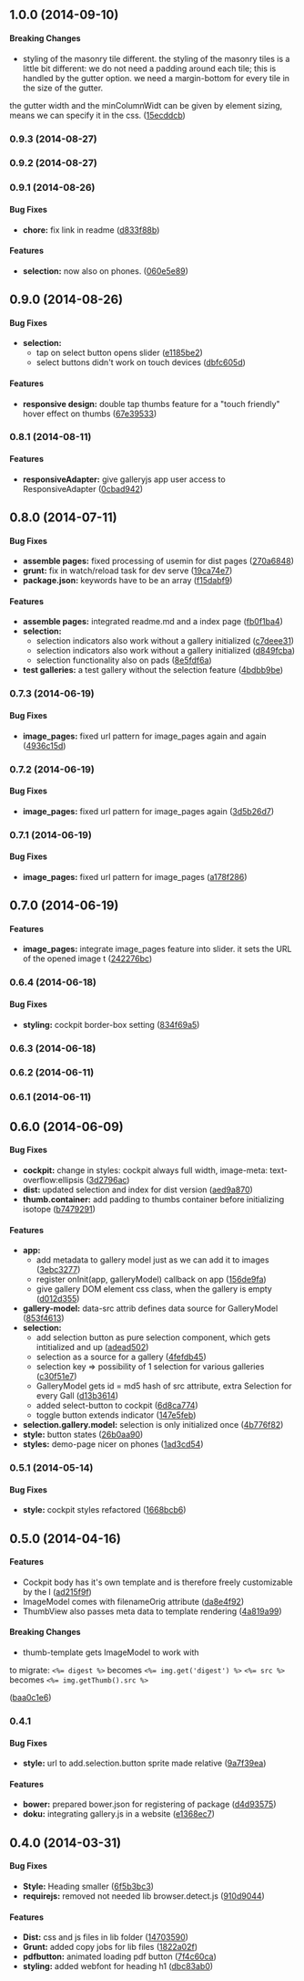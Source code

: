 <a name="1.0.0"></a>
## 1.0.0 (2014-09-10)


#### Breaking Changes

* styling of the masonry tile different.
the styling of the masonry tiles is a little bit different: we do not need a padding around each tile;
this is handled by the gutter option. we need a margin-bottom for every tile in the size of the gutter.

the gutter width and the minColumnWidt can be given by element sizing, means we can specify it in the css.
 ([15ecddcb](https://github.com/snrbrnjna/galleryjs/commit/15ecddcbfc2b4557f73a5205748a6ac69da0bede))


<a name="0.9.3"></a>
### 0.9.3 (2014-08-27)


<a name="0.9.2"></a>
### 0.9.2 (2014-08-27)


### 0.9.1 (2014-08-26)


#### Bug Fixes

* **chore:** fix link in readme ([d833f88b](https://github.com/snrbrnjna/galleryjs.git/commit/d833f88bba207e1a3049a8467ff70dcc1aa77263))


#### Features

* **selection:** now also on phones. ([060e5e89](https://github.com/snrbrnjna/galleryjs.git/commit/060e5e89d4806e2f8eb5f8194bd80242583ed815))


## 0.9.0 (2014-08-26)


#### Bug Fixes

* **selection:**
  * tap on select button opens slider ([e1185be2](https://github.com/snrbrnjna/galleryjs.git/commit/e1185be286734ee2b463f0db516eab5b36ebd4ac))
  * select buttons didn't work on touch devices ([dbfc605d](https://github.com/snrbrnjna/galleryjs.git/commit/dbfc605d48ac419f2a29a77a467869143ed4dc1d))


#### Features

* **responsive design:** double tap thumbs feature for a "touch friendly" hover effect on thumbs ([67e39533](https://github.com/snrbrnjna/galleryjs.git/commit/67e3953361642fa9fa2fe2bc2638e7548d36db37))


### 0.8.1 (2014-08-11)


#### Features

* **responsiveAdapter:** give galleryjs app user access to
 ResponsiveAdapter ([0cbad942](https://github.com/snrbrnjna/galleryjs.git/commit/0cbad942cda040ea4e403628ccc2c424dbb4db60))


## 0.8.0 (2014-07-11)


#### Bug Fixes

* **assemble pages:** fixed processing of usemin for dist pages ([270a6848](https://github.com/snrbrnjna/galleryjs.git/commit/270a68484c7b2ce4b0a2158a675ee4024056a44a))
* **grunt:** fix in watch/reload task for dev serve ([19ca74e7](https://github.com/snrbrnjna/galleryjs.git/commit/19ca74e7440804f14eeb9cbf707ddfdc9d646477))
* **package.json:** keywords have to be an array ([f15dabf9](https://github.com/snrbrnjna/galleryjs.git/commit/f15dabf9c2703967d0003d8fcdd91fef2cb209b4))


#### Features

* **assemble pages:** integrated readme.md and a index page ([fb0f1ba4](https://github.com/snrbrnjna/galleryjs.git/commit/fb0f1ba457622391acac7901b6f321799a681a9c))
* **selection:**
  * selection indicators also work without a gallery initialized ([c7deee31](https://github.com/snrbrnjna/galleryjs.git/commit/c7deee31962a6e66f353c73baa418aa7612b2c6e))
  * selection indicators also work without a gallery initialized ([d849fcba](https://github.com/snrbrnjna/galleryjs.git/commit/d849fcba6d3f7e8c1d89b8708ac550d1eac6df04))
  * selection functionality also on pads ([8e5fdf6a](https://github.com/snrbrnjna/galleryjs.git/commit/8e5fdf6adeb7978a4a3c5eededefc34bfc439631))
* **test galleries:** a test gallery without the selection feature ([4bdbb9be](https://github.com/snrbrnjna/galleryjs.git/commit/4bdbb9bee2e906eafd01b587f68cb60b8c1f56be))


### 0.7.3 (2014-06-19)


#### Bug Fixes

* **image_pages:** fixed url pattern for image_pages again and again ([4936c15d](https://github.com/snrbrnjna/galleryjs.git/commit/4936c15d27a0d66ac7290e89c9fc3a38b2ba0abe))


### 0.7.2 (2014-06-19)


#### Bug Fixes

* **image_pages:** fixed url pattern for image_pages again ([3d5b26d7](https://github.com/snrbrnjna/galleryjs.git/commit/3d5b26d7fadc44ef047c4eaf6dfd7141c0555593))


### 0.7.1 (2014-06-19)


#### Bug Fixes

* **image_pages:** fixed url pattern for image_pages ([a178f286](https://github.com/snrbrnjna/galleryjs.git/commit/a178f286af4df522449c3265dabc118f198258c0))


## 0.7.0 (2014-06-19)


#### Features

* **image_pages:** integrate image_pages feature into slider. it sets the URL of the opened image t ([242276bc](https://github.com/snrbrnjna/galleryjs.git/commit/242276bc074b6ab1f4b1b32768b35614787fc87b))


### 0.6.4 (2014-06-18)


#### Bug Fixes

* **styling:** cockpit border-box setting ([834f69a5](https://github.com/snrbrnjna/galleryjs.git/commit/834f69a539aeaadbab4ab071d872a0a773572736))


### 0.6.3 (2014-06-18)


### 0.6.2 (2014-06-11)


### 0.6.1 (2014-06-11)


## 0.6.0 (2014-06-09)


#### Bug Fixes

* **cockpit:** change in styles: cockpit always full width, image-meta: text-overflow:ellipsis ([3d2796ac](https://github.com/snrbrnjna/galleryjs.git/commit/3d2796ac0148dd76522d9af4e9e29bfaf1a074d9))
* **dist:** updated selection and index for dist version ([aed9a870](https://github.com/snrbrnjna/galleryjs.git/commit/aed9a87008811d41d5c0dff0e740973f7eff7b12))
* **thumb.container:** add padding to thumbs container before initializing isotope ([b7479291](https://github.com/snrbrnjna/galleryjs.git/commit/b74792918ed2f94906801e2c3a73c99e2280eb0e))


#### Features

* **app:**
  * add metadata to gallery model just as we can add it to images ([3ebc3277](https://github.com/snrbrnjna/galleryjs.git/commit/3ebc3277bb57d26283c160e5ee256b9ce532dcd1))
  * register onInit(app, galleryModel) callback on app ([156de9fa](https://github.com/snrbrnjna/galleryjs.git/commit/156de9fad70e0632f398cd5538f4c3552550c751))
  * give gallery DOM element css class, when the gallery is empty ([d012d355](https://github.com/snrbrnjna/galleryjs.git/commit/d012d35578355471eb043d4bd79691f4b679ed04))
* **gallery-model:** data-src attrib defines data source for GalleryModel ([853f4613](https://github.com/snrbrnjna/galleryjs.git/commit/853f4613bed1dd19dbb516a9e1e090389eac6639))
* **selection:**
  * add selection button as pure selection component, which gets intitialized and up ([adead502](https://github.com/snrbrnjna/galleryjs.git/commit/adead5021bef7134b21abde041b1f32322e0751d))
  * selection as a source for a gallery ([4fefdb45](https://github.com/snrbrnjna/galleryjs.git/commit/4fefdb45d8ef155b8980e7b8ef11f035564a9285))
  * selection key => possibility of 1 selection for various galleries ([c30f51e7](https://github.com/snrbrnjna/galleryjs.git/commit/c30f51e71b18b7220a527ea93716289786c2b490))
  * GalleryModel gets id = md5 hash of src attribute, extra Selection for every Gall ([d13b3614](https://github.com/snrbrnjna/galleryjs.git/commit/d13b36144b2a33de1a08a6eda35051cf0d53cdd1))
  * added select-button to cockpit ([6d8ca774](https://github.com/snrbrnjna/galleryjs.git/commit/6d8ca774bae6dea8f8be2bb1d4137305e49e8506))
  * toggle button extends indicator ([147e5feb](https://github.com/snrbrnjna/galleryjs.git/commit/147e5feb0e02addff6483397750daa4ee48b0985))
* **selection.gallery.model:** selection is only initialized once ([4b776f82](https://github.com/snrbrnjna/galleryjs.git/commit/4b776f827a94aa71bfc0843893b5f1e303fffa48))
* **style:** button states ([26b0aa90](https://github.com/snrbrnjna/galleryjs.git/commit/26b0aa9021dfe27fd7a3a53d98f30b6386227ee8))
* **styles:** demo-page nicer on phones ([1ad3cd54](https://github.com/snrbrnjna/galleryjs.git/commit/1ad3cd54ffe945a0d9e0811f26742cd02fd26158))


### 0.5.1 (2014-05-14)


#### Bug Fixes

* **style:** cockpit styles refactored ([1668bcb6](https://github.com/snrbrnjna/galleryjs.git/commit/1668bcb65aa654fb640694744a005139bc13f410))


## 0.5.0 (2014-04-16)


#### Features

* Cockpit body has it's own template and is therefore freely customizable by the l ([ad215f9f](https://github.com/snrbrnjna/galleryjs.git/commit/ad215f9f490a0bf623720bac444b5eccabe48807))
* ImageModel comes with filenameOrig attribute ([da8e4f92](https://github.com/snrbrnjna/galleryjs.git/commit/da8e4f92b153b0bebc8bb73f24c431e9d0ecdd69))
* ThumbView also passes meta data to template rendering ([4a819a99](https://github.com/snrbrnjna/galleryjs.git/commit/4a819a99a3143a4174b4fda23246a5ad3f09740c))


#### Breaking Changes

* thumb-template gets ImageModel to work with

to migrate:
``<%= digest %>`` becomes ``<%= img.get('digest') %>``
``<%= src %>`` becomes ``<%= img.getThumb().src %>``

 ([baa0c1e6](https://github.com/snrbrnjna/galleryjs.git/commit/baa0c1e63c10629d2a941030d16c194afb28c757))


### 0.4.1


#### Bug Fixes

* **style:** url to add.selection.button sprite made relative ([9a7f39ea](https://github.com/snrbrnjna/galleryjs.git/commit/9a7f39ea0a0e0bcf2636455be1be6c8a8897be5a))


#### Features

* **bower:** prepared bower.json for registering of package ([d4d93575](https://github.com/snrbrnjna/galleryjs.git/commit/d4d93575e58cd07683ee313fa938744b5707620e))
* **doku:** integrating gallery.js in a website ([e1368ec7](https://github.com/snrbrnjna/galleryjs.git/commit/e1368ec785f1eef967298588e97e6754a67d144c))


## 0.4.0 (2014-03-31)


#### Bug Fixes

* **Style:** Heading smaller ([6f5b3bc3](https://github.com/snrbrnjna/galleryjs.git/commit/6f5b3bc39ade91fd12de2a4b27a59079ea594226))
* **requirejs:** removed not needed lib browser.detect.js ([910d9044](https://github.com/snrbrnjna/galleryjs.git/commit/910d904421d92d9f45aaa5a07e428bceb3a1272b))


#### Features

* **Dist:** css and js files in lib folder ([14703590](https://github.com/snrbrnjna/galleryjs.git/commit/14703590aa95fa2799b13e2cba7d8ad5eb8853ac))
* **Grunt:** added copy jobs for lib files ([1822a02f](https://github.com/snrbrnjna/galleryjs.git/commit/1822a02f1737c366edcf2e20a08ef48834007c7e))
* **pdfbutton:** animated loading pdf button ([7f4c60ca](https://github.com/snrbrnjna/galleryjs.git/commit/7f4c60ca8cdab629c826224caf969d4132533c57))
* **styling:** added webfont for heading h1 ([dbc83ab0](https://github.com/snrbrnjna/galleryjs.git/commit/dbc83ab00fdb102c3becbcd4bccf534feb80e0be))


